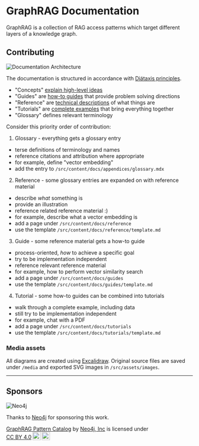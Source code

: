 # GraphRAG Documentation

GraphRAG is a collection of RAG access patterns which target different
layers of a knowledge graph.

## Contributing

![Documentation Architecture](https://raw.githubusercontent.com/graphrag/graphrag.github.io/main/src/assets/images/documentation-architecture.svg)

The documentation is structured in accordance with [Diátaxis principles](https://diataxis.fr/).

- "Concepts" [explain high-level ideas](https://diataxis.fr/explanation/) 
- "Guides" are [how-to guides](https://diataxis.fr/how-to-guides/) that provide problem solving directions
- "Reference" are [technical descriptions](https://diataxis.fr/reference/) of what things are
- "Tutorials" are [complete examples](https://diataxis.fr/tutorials/) that bring everything together
- "Glossary" defines relevant terminology

Consider this priority order of contribution:

1. Glossary - everything gets a glossary entry 
  - terse definitions of terminology and names
  - reference citations and attribution where appropriate
  - for example, define "vector embedding"
  - add the entry to `/src/content/docs/appendices/glossary.mdx`
2. Reference - some glossary entries are expanded on with reference material 
  - describe *what* something is
  - provide an illustration
  - reference related reference material :) 
  - for example, describe what a vector embedding is
  - add a page under `/src/content/docs/reference`
  - use the template `/src/content/docs/reference/template.md`
3. Guide - some reference material gets a how-to guide
  - process-oriented, *how* to achieve a specific goal
  - try to be implementation independent
  - reference relevant reference material
  - for example, how to perform vector similarity search
  - add a page under `/src/content/docs/guides`
  - use the template `/src/content/docs/guides/template.md`
4. Tutorial - some how-to guides can be combined into tutorials
  - walk through a complete example, including data
  - still try to be implementation independent
  - for example, chat with a PDF
  - add a page under `/src/content/docs/tutorials`
  - use the template `/src/content/docs/tutorials/template.md`


### Media assets

All diagrams are created using [Excalidraw](https://excalidraw.com). Original source files
are saved under `/media` and exported SVG images in `/src/assets/images`.

---

## Sponsors

![Neo4j](https://avatars.githubusercontent.com/u/201120?s=200&v=4) 

Thanks to [Neo4j](https://neo4j.com) for sponsoring this work.

<p xmlns:cc="http://creativecommons.org/ns#" xmlns:dct="http://purl.org/dc/terms/"><a property="dct:title" rel="cc:attributionURL" href="https://graphr.ag">GraphRAG Pattern Catalog</a> by <a rel="cc:attributionURL dct:creator" property="cc:attributionName" href="https://neo4j.com">Neo4j, Inc</a> is licensed under <a href="https://creativecommons.org/licenses/by/4.0/?ref=chooser-v1" target="_blank" rel="license noopener noreferrer" style="display:inline-block;">CC BY 4.0<img style="height:22px!important;margin-left:3px;vertical-align:text-bottom;" src="https://mirrors.creativecommons.org/presskit/icons/cc.svg?ref=chooser-v1" alt=""><img style="height:22px!important;margin-left:3px;vertical-align:text-bottom;" src="https://mirrors.creativecommons.org/presskit/icons/by.svg?ref=chooser-v1" alt=""></a></p>
